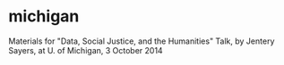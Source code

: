 michigan
========

Materials for "Data, Social Justice, and the Humanities" Talk, by Jentery Sayers, at U. of Michigan, 3 October 2014
